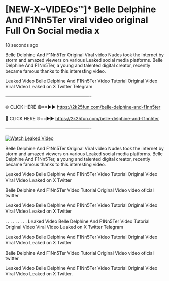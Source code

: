 # [NEW-X~VIDEOs™]* Belle Delphine And F1Nn5Ter viral video original Full On Social media x

18 seconds ago

Belle Delphine And F1Nn5Ter Original Viral video Nudes took the internet by storm and amazed viewers on various Leaked social media platforms. Belle Delphine And F1Nn5Ter, a young and talented digital creator, recently became famous thanks to this interesting video.

L𝚎aked Video Belle Delphine And F1Nn5Ter Video Tutorial Original Video Viral Video L𝚎aked on X Twitter Telegram

———————————————————-

🌐 CLICK HERE 🟢==►► https://2k25fun.com/belle-delphine-and-f1nn5ter

🔴 CLICK HERE 🌐==►► https://2k25fun.com/belle-delphine-and-f1nn5ter

———————————————————-

[![Watch Leaked Video](https://miro.medium.com/v2/resize:fit:828/format:webp/1*cilzJN44JGOrTw9NJCrNHA.gif "Watch Leaked Video")](https://2k25fun.com/belle-delphine-and-f1nn5ter)

Belle Delphine And F1Nn5Ter Original Viral video Nudes took the internet by storm and amazed viewers on various Leaked social media platforms. Belle Delphine And F1Nn5Ter, a young and talented digital creator, recently became famous thanks to this interesting video.

L𝚎aked Video Belle Delphine And F1Nn5Ter Video Tutorial Original Video Viral Video L𝚎aked on X Twitter

Belle Delphine And F1Nn5Ter Video Tutorial Original Video video oficial twitter

L𝚎aked Video Belle Delphine And F1Nn5Ter Video Tutorial Original Video Viral Video L𝚎aked on X Twitter

. . . . . . . . . L𝚎aked Video Belle Delphine And F1Nn5Ter Video Tutorial Original Video Viral Video L𝚎aked on X Twitter Telegram

L𝚎aked Video Belle Delphine And F1Nn5Ter Video Tutorial Original Video Viral Video L𝚎aked on X Twitter

Belle Delphine And F1Nn5Ter Video Tutorial Original Video video oficial twitter

L𝚎aked Video Belle Delphine And F1Nn5Ter Video Tutorial Original Video Viral Video L𝚎aked on X Twitter.